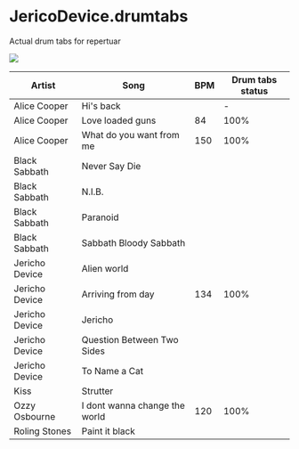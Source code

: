 # JericoDevice.drumtabs
Actual drum tabs for repertuar

![](http://cs319425.vk.me/g17278991/a_a663ce5d.jpg)

Artist | Song | BPM | Drum tabs status
-------|------|-----|-------
Alice Cooper | Hi's back | | -
Alice Cooper | Love loaded guns | 84 | 100%
Alice Cooper | What do you want from me | 150 | 100%
Black Sabbath | Never Say Die | |
Black Sabbath | N.I.B. | |
Black Sabbath | Paranoid | | 
Black Sabbath | Sabbath Bloody Sabbath | |
Jericho Device | Alien world | |
Jericho Device | Arriving from day | 134 | 100%
Jericho Device | Jericho | | 
Jericho Device | Question Between Two Sides | |
Jericho Device | To Name a Cat | |
Kiss | Strutter | |
Ozzy Osbourne | I dont wanna change the world | 120 | 100%
Roling Stones | Paint it black | |
